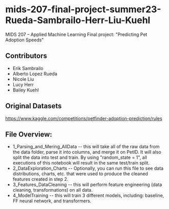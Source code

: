 # mids-207-final-project-summer23-Rueda-Sambrailo-Herr-Liu-Kuehl
MIDS 207 – Applied Machine Learning
Final project: "Predicting Pet Adoption Speeds"

## Contributors
- Erik Sambrailo
- Alberto Lopez Rueda
- Nicole Liu
- Lucy Herr
- Bailey Kuehl

## Original Datasets 
https://www.kaggle.com/competitions/petfinder-adoption-prediction/rules

## File Overview: 
- 1_Parsing_and_Mering_AllData -- this will take all of the raw data from the data folder, parse it into columns, and merge it on PetID. It will also split the data into test and train. By using "random_state = 1", all executions of this notebook will result in the same test/train split.
- 2_DataExploration_Charts -- Optionally, you can run this file to see data distributions, charts, etc. that were used to produce the cleaned features created in step 2.
- 3_Features_DataCleaning -- this will perform feature engineering (data cleaning, transformations) on all data.
- 4_ModelTraining -- this will train 3 different models, including: baseline, FF neural network, and transformers.
